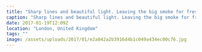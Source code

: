 ```yaml
---
title: "Sharp lines and beautiful light. Leaving the big smoke for fresh air and greenery."
caption: "Sharp lines and beautiful light. Leaving the big smoke for fresh air and greenery."
date: 2017-01-19T12:09Z
location: "London, United Kingdom"
tags: ""
image: /assets/uploads/2017/01/e2a042a2b3916d4b1c049a434ec00c76.jpg
---
```

